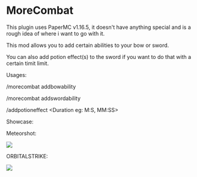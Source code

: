 # MoreCombat
 
This plugin uses PaperMC v1.16.5, it doesn't have anything special and is a rough idea of where i want to go with it.

This mod allows you to add certain abilities to your bow or sword.

You can also add potion effect(s) to the sword if you want to do that with a certain timit limit.

Usages:

/morecombat addbowability <Ability>

/morecombat addswordability <Ability>

/addpotioneffect <Potion Effect> <Amplify> <Duration eg: M:S, MM:SS>

Showcase:

Meteorshot:

![](https://github.com/FaabFDB/MoreCombat/blob/master/showcase/MeteorShot.gif)

ORBITALSTRIKE:

![](https://github.com/FaabFDB/MoreCombat/blob/master/showcase/Orbitalstrike.gif)
